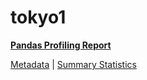# tokyo1

[**Pandas Profiling Report**](https://epistasislab.github.io/penn-ml-benchmarks/profile/tokyo1.html)

[Metadata](metadata.yaml) | [Summary Statistics](summary_stats.tsv)


